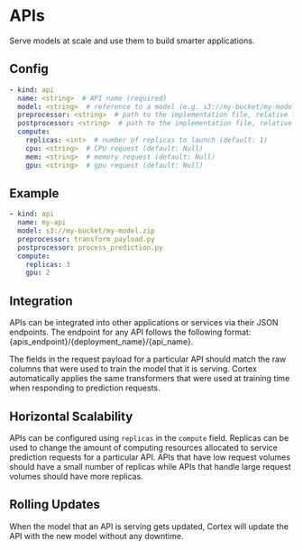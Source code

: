 # APIs

Serve models at scale and use them to build smarter applications.

## Config

```yaml
- kind: api
  name: <string>  # API name (required)
  model: <string>  # reference to a model (e.g. s3://my-bucket/my-model.zip)
  preprocessor: <string>  # path to the implementation file, relative to the cortex root (default: <name>.py)
  postprocessor: <string>  # path to the implementation file, relative to the cortex root (default: <name>.py)
  compute:
    replicas: <int>  # number of replicas to launch (default: 1)
    cpu: <string>  # CPU request (default: Null)
    mem: <string>  # memory request (default: Null)
    gpu: <string>  # gpu request (default: Null)
```

## Example

```yaml
- kind: api
  name: my-api
  model: s3://my-bucket/my-model.zip
  preprocessor: transform_payload.py
  postprocessor: process_prediction.py
  compute:
    replicas: 3
    gpu: 2
```

## Integration

APIs can be integrated into other applications or services via their JSON endpoints. The endpoint for any API follows the following format: {apis_endpoint}/{deployment_name}/{api_name}.

The fields in the request payload for a particular API should match the raw columns that were used to train the model that it is serving. Cortex automatically applies the same transformers that were used at training time when responding to prediction requests.

## Horizontal Scalability

APIs can be configured using `replicas` in the `compute` field. Replicas can be used to change the amount of computing resources allocated to service prediction requests for a particular API. APIs that have low request volumes should have a small number of replicas while APIs that handle large request volumes should have more replicas.

## Rolling Updates

When the model that an API is serving gets updated, Cortex will update the API with the new model without any downtime.

